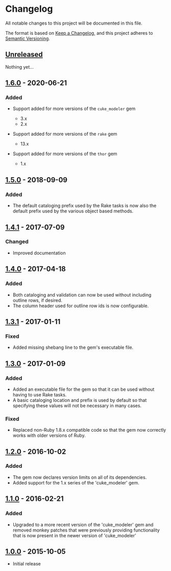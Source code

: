 # Changelog
All notable changes to this project will be documented in this file.

The format is based on [Keep a Changelog](https://keepachangelog.com/en/1.0.0/),
and this project adheres to [Semantic Versioning](https://semver.org/spec/v2.0.0.html).

## [Unreleased]

Nothing yet...

## [1.6.0] - 2020-06-21

### Added
 - Support added for more versions of the `cuke_modeler` gem
   - 3.x
   - 2.x

 - Support added for more versions of the `rake` gem
   - 13.x

 - Support added for more versions of the `thor` gem
   - 1.x

## [1.5.0] - 2018-09-09

### Added
  - The default cataloging prefix used by the Rake tasks is now also the default prefix used by the various object based methods.

## [1.4.1] - 2017-07-09

### Changed
- Improved documentation

## [1.4.0] -  2017-04-18

### Added
  - Both cataloging and validation can now be used without including outline rows, if desired.
  - The column header used for outline row ids is now configurable.

## [1.3.1] - 2017-01-11

### Fixed
  - Added missing shebang line to the gem's executable file.

## [1.3.0] - 2017-01-09

### Added
  - Added an executable file for the gem so that it can be used without having to use Rake tasks.
  - A basic cataloging location and prefix is used by default so that specifying these values will not be necessary in many cases.

### Fixed
  - Replaced non-Ruby 1.8.x compatible code so that the gem now correctly works with older versions of Ruby.

## [1.2.0] - 2016-10-02

### Added
  - The gem now declares version limits on all of its dependencies.
  - Added support for the 1.x series of the 'cuke_modeler' gem.

## [1.1.0] - 2016-02-21

### Added
  - Upgraded to a more recent version of the 'cuke_modeler' gem and removed monkey patches that were
    previously providing functionality that is now present in the newer version of 'cuke_modeler'

## [1.0.0] - 2015-10-05

- Initial release


[Unreleased]: https://github.com/enkessler/cuke_cataloger/compare/v1.6.0...HEAD
[1.6.0]: https://github.com/enkessler/cuke_cataloger/compare/v1.5.0...v1.6.0
[1.5.0]: https://github.com/enkessler/cuke_cataloger/compare/v1.4.1...v1.5.0
[1.4.1]: https://github.com/enkessler/cuke_cataloger/compare/v1.4.0...v1.4.1
[1.4.0]: https://github.com/enkessler/cuke_cataloger/compare/v1.3.1...v1.4.0
[1.3.1]: https://github.com/enkessler/cuke_cataloger/compare/v1.3.0...v1.3.1
[1.3.0]: https://github.com/enkessler/cuke_cataloger/compare/v1.2.0...v1.3.0
[1.2.0]: https://github.com/enkessler/cuke_cataloger/compare/v1.1.0...v1.2.0
[1.1.0]: https://github.com/enkessler/cuke_cataloger/compare/v1.0.0...v1.1.0
[1.0.0]: https://github.com/enkessler/cuke_cataloger/compare/e2084caddc80886a3b6b8ff000f220e56ca92a05...v1.0.0
